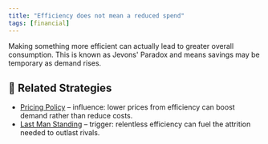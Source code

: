 ```yaml
---
title: "Efficiency does not mean a reduced spend"
tags: [financial]
---
```



Making something more efficient can actually lead to greater overall consumption. This is known as Jevons' Paradox and means savings may be temporary as demand rises.

## 🔀 Related Strategies

- [Pricing Policy](/strategies/markets/pricing-policy) – influence: lower prices from efficiency can boost demand rather than reduce costs.
- [Last Man Standing](/strategies/markets/last-man-standing) – trigger: relentless efficiency can fuel the attrition needed to outlast rivals.

